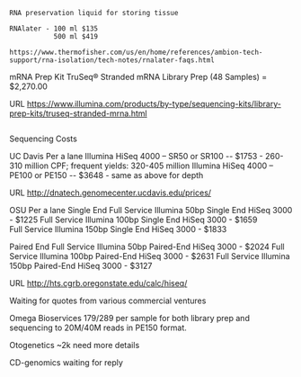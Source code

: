 ~~~
RNA preservation liquid for storing tissue

RNAlater - 100 ml $135
           500 ml $419

https://www.thermofisher.com/us/en/home/references/ambion-tech-support/rna-isolation/tech-notes/rnalater-faqs.html

~~~
mRNA Prep Kit
TruSeq® Stranded mRNA Library Prep (48 Samples) = $2,270.00

URL
https://www.illumina.com/products/by-type/sequencing-kits/library-prep-kits/truseq-stranded-mrna.html
~~~

~~~
Sequencing Costs

UC Davis 
Per a lane
  Illumina HiSeq 4000  – SR50 or SR100  -- $1753
    - 260-310 million CPF; frequent yields: 320-405 million
  Illumina HiSeq 4000  – PE100 or PE150 -- $3648
    - same as above for depth
    
 URL
 http://dnatech.genomecenter.ucdavis.edu/prices/
  
OSU
Per a lane
   Single End
     Full Service Illumina 50bp Single End HiSeq 3000 - $1225
     Full Service Illumina 100bp Single End HiSeq 3000 - $1659	
     Full Service Illumina 150bp Single End HiSeq 3000 - $1833

   Paired End
     Full Service Illumina 50bp Paired-End HiSeq 3000 - $2024
     Full Service Illumina 100bp Paired-End HiSeq 3000 - $2631
     Full Service Illumina 150bp Paired-End HiSeq 3000 - $3127
     
 URL
 http://hts.cgrb.oregonstate.edu/calc/hiseq/
     
 Waiting for quotes from various commercial ventures

Omega Bioservices
$179/$289 per sample for both library prep and sequencing to 20M/40M reads in PE150 format. 

Otogenetics
~2k need more details

CD-genomics
waiting for reply

~~~
